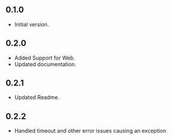 ## 0.1.0

- Initial version.


## 0.2.0


- Added Support for Web.
- Updated documentation.


## 0.2.1


- Updated Readme.


## 0.2.2


- Handled timeout and other error issues causing an exception
